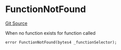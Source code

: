 # FunctionNotFound
[Git Source](https://github.com/thrackle-io/tron/blob/cbc87814d6bed0b3e71e8ab959486c532d05c771/src/client/token/handler/diamond/HandlerDiamond.sol)

When no function exists for function called


```solidity
error FunctionNotFound(bytes4 _functionSelector);
```

